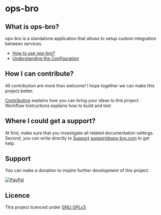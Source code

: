 # ops-bro

## What is ops-bro?

ops-bro is a standalone application that allows to setup custom integration between services.
* [How to use ops-bro?](docs/README.md#get-started-with-docker-image)
* [Understanding the Configuration](docs/README.md#understanding-the-configuration)

## How I can contribute?

All contribution are more than welcome! I hope together we can make this project better.

[Contributing](CONTRIBUTING.md) explains how you can bring your ideas to this project.
Workflow Instructions explains how to build and test

## Where I could get a support?

At first, make sure that you investigate all related documentation settings.
Second, you can write directly to [Support](mailto:lunde@adobe.com) support@ops-bro.com to get help.

## Support

You can make a donation to inspire further development of this project.

[![PayPal](https://www.paypalobjects.com/webstatic/logo/logo_paypal_106x27.png)](https://www.paypal.com/cgi-bin/webscr?cmd=_s-xclick&hosted_button_id=DHRGK8C7UHEML&source=url)

## Licence
This project licenced under [GNU GPLv3](COPYING)


